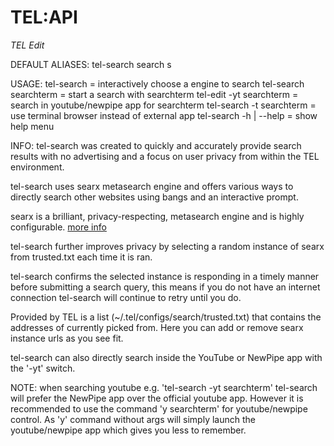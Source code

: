# TEL:API

_TEL Edit_

DEFAULT ALIASES:
tel-search
search
s

USAGE:
tel-search			= interactively choose a engine to search
tel-search searchterm		= start a search with searchterm
tel-edit -yt searchterm		= search in youtube/newpipe app for searchterm
tel-search -t searchterm	= use terminal browser instead of external app
tel-search -h | --help 		= show help menu

INFO:
tel-search was created to quickly and accurately provide search results with no advertising and a focus on user privacy from within the TEL environment.

tel-search uses searx metasearch engine and offers various ways to directly search other websites using bangs and an interactive prompt.

searx is a brilliant, privacy-respecting, metasearch engine and is highly configurable. [more info](https://en.wikipedia.org/wiki/Searx)

tel-search further improves privacy by selecting a random instance of searx from trusted.txt each time it is ran.

tel-search confirms the selected instance is responding in a timely manner before submitting a search query, this means if you do not have an internet connection tel-search will continue to retry until you do.

Provided by TEL is a list (~/.tel/configs/search/trusted.txt) that contains the addresses of currently picked from. Here you can add or remove searx instance urls as you see fit.

tel-search can also directly search inside the YouTube or NewPipe app with the '-yt' switch.

NOTE:
when searching youtube e.g. 'tel-search -yt searchterm' 
tel-search will prefer the NewPipe app over the official youtube app.
However it is recommended to use the command 'y searchterm' for youtube/newpipe control. As 'y' command without args will simply launch the youtube/newpipe app which gives you less to remember.

